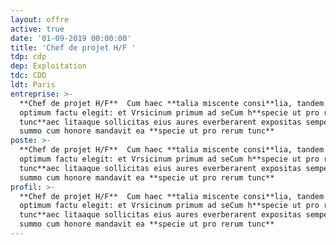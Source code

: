 ```yaml
---
layout: offre
active: true
date: '01-09-2019 00:00:00'
title: 'Chef de projet H/F '
tdp: cdp
dep: Exploitation
tdc: CDD
ldt: Paris
entreprise: >-
  **Chef de projet H/F**  Cum haec **talia miscente consi**lia, tandem id ut
  optimum factu elegit: et Vrsicinum primum ad seCum h**specie ut pro rerum
  tunc**aec litaaque sollicitas eius aures everberarent expositas semper venire
  summo cum honore mandavit ea **specie ut pro rerum tunc**
poste: >-
  **Chef de projet H/F**  Cum haec **talia miscente consi**lia, tandem id ut
  optimum factu elegit: et Vrsicinum primum ad seCum h**specie ut pro rerum
  tunc**aec litaaque sollicitas eius aures everberarent expositas semper venire
  summo cum honore mandavit ea **specie ut pro rerum tunc**
profil: >-
  **Chef de projet H/F**  Cum haec **talia miscente consi**lia, tandem id ut
  optimum factu elegit: et Vrsicinum primum ad seCum h**specie ut pro rerum
  tunc**aec litaaque sollicitas eius aures everberarent expositas semper venire
  summo cum honore mandavit ea **specie ut pro rerum tunc**
---
```


